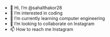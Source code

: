 - 👋 Hi, I’m @sahalthakor28
- 👀 I’m interested in coding 
- 🌱 I’m currently learning computer engineering 
- 💞️ I’m looking to collaborate on Instagram 
- 📫 How to reach me Instagram 

<!---
sahalthakor28/sahalthakor28 is a ✨ special ✨ repository because its `README.md` (this file) appears on your GitHub profile.
You can click the Preview link to take a look at your changes.
--->
